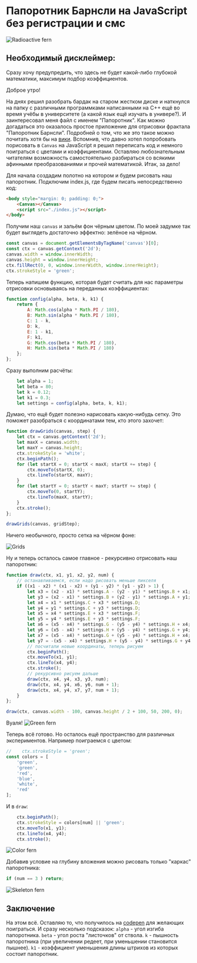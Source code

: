 # Папоротник Барнсли на JavaScript без регистрации и смс

![Radioactive fern](./img/main.png "Папоротник Барнсли на JavaScript без регистрации и смс")

## Необходимый дисклеймер:
Сразу хочу предупредить, что здесь не будет какой-либо глубокой математики, максимум подбор коэффициентов.

Доброе утро!

На днях решил разобрать бардак на старом жестком диске и наткнулся на папку с различными программками написанными на C++ ещё во время учёбы в университете (а какой язык ещё изучать в универе?). И заинтересовал меня файл с именем "Папоротник". Как можно догадаться это оказалось простое приложение для отрисовки фрактала "Папоротник Барнсли". Подробней о том, что же это такое можно почитать хотя бы на [вики](https://ru.wikipedia.org/wiki/%D0%9F%D0%B0%D0%BF%D0%BE%D1%80%D0%BE%D1%82%D0%BD%D0%B8%D0%BA_%D0%91%D0%B0%D1%80%D0%BD%D1%81%D0%BB%D0%B8 "Папоротник Барнсли"). Вспомнив, что давно хотел попробовать порисовать в `Canvas` на JavaScript я решил переписать код и немного поиграться с цветами и коэффициентами. Оставляю любознательным читателям возможность самостоятельно разбираться со всякими афинными преобразованиями и прочей математикой. Итак, за дело!

Для начала создадим полотно на котором и будем рисовать наш папоротник. Подключим index.js, где будем писать непосредственно код:

``` html
<body style="margin: 0; padding: 0;">
    <Canvas></Canvas>
    <script src="./index.js"></script>
</body>
```

Получим наш `canvas` и зальём фон чёрным цветом. По моей задумке так будет выглядеть достаточно эффектно: зелёное на чёрном.

```javascript
const canvas = document.getElementsByTagName('canvas')[0];
const ctx = canvas.getContext('2d');
canvas.width = window.innerWidth;
canvas.height = window.innerHeight;
ctx.fillRect(0, 0, window.innerWidth, window.innerHeight);
ctx.strokeStyle = 'green';
```

Теперь напишем функцию, которая будет считать для нас параметры отрисовки основываясь на переданных коэффициентах:

```javascript
function config(alpha, beta, k, k1) {
    return {
        A: Math.cos(alpha * Math.PI / 180),
        B: Math.sin(alpha * Math.PI / 180),
        C: 1 - k,
        D: k,
        E: 1 - k1,
        F: k1,
        G: Math.cos(beta * Math.PI / 180),
        H: Math.sin(beta * Math.PI / 180)
    };
};
```

Сразу выполним расчёты:

```javascript
    let alpha = 1;
    let beta = 80;
    let k = 0.12;
    let k1 = 0.3;
    let settings = config(alpha, beta, k, k1);
```

Думаю, что ещё будет полезно нарисовать какую-нибудь сетку. Это поможет разобраться с координатами тем, кто этого захочет:

```javascript
function drawGrids(canvas, step) {
    let ctx = canvas.getContext('2d');
    let maxX = canvas.width;
    let maxY = canvas.height;
    ctx.strokeStyle = 'white';
    ctx.beginPath();
    for (let startX = 0; startX < maxX; startX += step) {
        ctx.moveTo(startX, 0);
        ctx.lineTo(startX, maxY);
    }
    for (let startY = 0; startY < maxY; startY += step) {
        ctx.moveTo(0, startY);
        ctx.lineTo(maxX, startY);
    }
    ctx.stroke();
};

drawGrids(canvas, gridStep);
```

Ничего необычного, просто сетка на чёрном фоне:

![Grids](./img/grid.png "Сетка")

Ну и теперь осталось самое главное - рекурсивно отрисовать наш папоротник:

```javascript
function draw(ctx, x1, y1, x2, y2, num) {
    // останавливаемся, если надо рисовать меньше пикселя
    if ((x1 - x2) * (x1 - x2) + (y1 - y2) * (y1 - y2) > 1) {
        let x3 = (x2 - x1) * settings.A - (y2 - y1) * settings.B + x1;
        let y3 = (x2 - x1) * settings.B + (y2 - y1) * settings.A + y1;
        let x4 = x1 * settings.C + x3 * settings.D;
        let y4 = y1 * settings.C + y3 * settings.D;
        let x5 = x4 * settings.E + x3 * settings.F;
        let y5 = y4 * settings.E + y3 * settings.F;
        let x6 = (x5 - x4) * settings.G - (y5 - y4) * settings.H + x4;
        let y6 = (x5 - x4) * settings.H + (y5 - y4) * settings.G + y4;
        let x7 = (x5 - x4) * settings.G + (y5 - y4) * settings.H + x4;
        let y7 = -(x5 - x4) * settings.H + (y5 - y4) * settings.G + y4;
        // посчитали новые координаты, теперь рисуем
        ctx.beginPath();
        ctx.moveTo(x1, y1);
        ctx.lineTo(x4, y4);
        ctx.stroke();
        // рекурсивно рисуем дальше
        draw(ctx, x4, y4, x3, y3, num);
        draw(ctx, x4, y4, x6, y6, num + 1);
        draw(ctx, x4, y4, x7, y7, num + 1);
    }
};

draw(ctx, canvas.width - 100, canvas.height / 2 + 100, 50, 200, 0);
```

Вуаля!
![Green fern](./img/green.png "Зелёный папоротник")

Теперь всё готово. Но осталось ещё пространство для различных экспериментов. Например поиграемся с цветом:

```javascript
//    ctx.strokeStyle = 'green';
const colors = [
    'green',
    'green',
    'red',
    'blue',
    'white',
    'red'
];
```

И в `draw`:

```javascript
    ctx.beginPath();
    ctx.strokeStyle = colors[num] || 'green';
    ctx.moveTo(x1, y1);
    ctx.lineTo(x4, y4);
    ctx.stroke();
```

![Color fern](./img/rich.png "Папоротник. Игры с цветом")

Добавив условие на глубину вложения можно рисовать только "каркас" папоротника:
```javascript
if (num == 3 ) return;
```

![Skeleton fern](./img/skeleton.png "Папоротник. Каркас")

## Заключение
На этом всё. Оставляю то, что получилось на [codepen](https://codepen.io/kasimoka/pen/xzgmQy "Папоротник на codepen") для желающих поиграться. И сразу несколько подсказок:
`alpha` - угол изгиба папоротника.
`beta` - угол роста "листочков" от ствола.
`k` - пышность папоротника (при увеличении редеет, при уменьшении становится пышнее).
`k1` - коэффициент уменьшения длины штрихов из которых состоит папоротник.